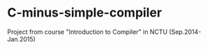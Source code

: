 # C-minus-simple-compiler
Project from course "Introduction to Compiler" in NCTU (Sep.2014-Jan.2015)
